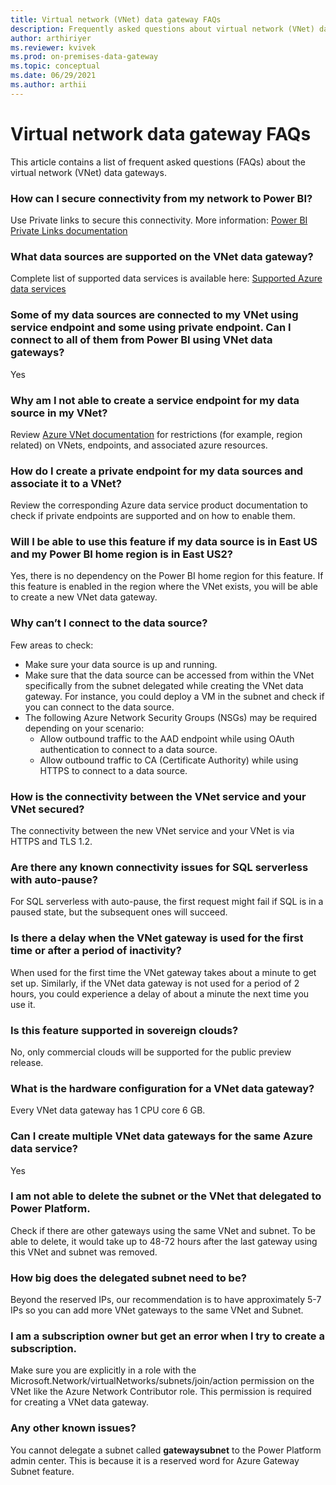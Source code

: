 ```yaml
---
title: Virtual network (VNet) data gateway FAQs
description: Frequently asked questions about virtual network (VNet) data gateway.
author: arthiriyer
ms.reviewer: kvivek
ms.prod: on-premises-data-gateway
ms.topic: conceptual
ms.date: 06/29/2021
ms.author: arthii
---
```


# Virtual network data gateway FAQs 

This article contains a list of frequent asked questions (FAQs) about the virtual network (VNet) data gateways.

### How can I secure connectivity from my network to Power BI?

Use Private links to secure this connectivity. More information: [Power BI Private Links documentation](/power-bi/admin/service-security-private-links)  

### What data sources are supported on the VNet data gateway?

Complete list of supported data services is available here: [Supported Azure data services](use-data-gateways-sources-power-bi.md#supported-azure-data-services)

### Some of my data sources are connected to my VNet using service endpoint and some using private endpoint. Can I connect to all of them from Power BI using VNet data gateways?

Yes

### Why am I not able to create a service endpoint for my data source in my VNet?
Review [Azure VNet documentation](/azure/virtual-network/virtual-networks-overview) for restrictions (for example, region related) on VNets, endpoints, and associated azure resources.

### How do I create a private endpoint for my data sources and associate it to a VNet?

Review the corresponding Azure data service product documentation to check if private endpoints are supported and on how to enable them.  

### Will I be able to use this feature if my data source is in East US and my Power BI home region is in East US2?

Yes, there is no dependency on the Power BI home region for this feature. If this feature is enabled in the region where the VNet exists, you will be able to create a new VNet data gateway.

### Why can’t I connect to the data source?

Few areas to check:
- Make sure your data source is up and running.
- Make sure that the data source can be accessed from within the VNet specifically from the subnet delegated while creating the VNet data gateway. For instance, you could deploy a VM in the subnet and check if you can connect to the data source.
- The following Azure Network Security Groups (NSGs) may be required depending on your scenario:
  - Allow outbound traffic to the AAD endpoint while using OAuth authentication to connect to a data source.
  - Allow outbound traffic to CA (Certificate Authority) while using HTTPS to connect to a data source.

### How is the connectivity between the VNet service and your VNet secured?
The connectivity between the new VNet service and your VNet is via HTTPS and TLS 1.2.

### Are there any known connectivity issues for SQL serverless with auto-pause?

For SQL serverless with auto-pause, the first request might fail if SQL is in a paused state, but the subsequent ones will succeed. 

### Is there a delay when the VNet gateway is used for the first time or after a period of inactivity?

When used for the first time the VNet gateway takes about a minute to get set up. Similarly, if the VNet data gateway is not used for a period of 2 hours, you could experience a delay of about a minute the next time you use it.

### Is this feature supported in sovereign clouds?

No, only commercial clouds will be supported for the public preview release. 

### What is the hardware configuration for a VNet data gateway?

Every VNet data gateway has 1 CPU core 6 GB. 

### Can I create multiple VNet data gateways for the same Azure data service?  

Yes

### I am not able to delete the subnet or the VNet that delegated to Power Platform.

Check if there are other gateways using the same VNet and subnet. To be able to delete, it would take up to 48-72 hours after the last gateway using this VNet and subnet was removed. 

### How big does the delegated subnet need to be?

Beyond the reserved IPs, our recommendation is to have approximately 5-7 IPs so you can add more VNet gateways to the same VNet and Subnet.  

### I am a subscription owner but get an error when I try to create a subscription.

Make sure you are explicitly in a role with the Microsoft.Network/virtualNetworks/subnets/join/action permission on the VNet like the Azure Network Contributor role. This permission is required for creating a VNet data gateway. 

### Any other known issues?

You cannot delegate a subnet called **gatewaysubnet** to the Power Platform admin center. This is because it is a reserved word for Azure Gateway Subnet feature.
